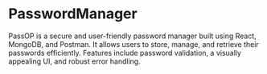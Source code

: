 # PasswordManager
PassOP is a secure and user-friendly password manager built using React, MongoDB, and Postman. It allows users to store, manage, and retrieve their passwords efficiently. Features include password validation, a visually appealing UI, and robust error handling.
